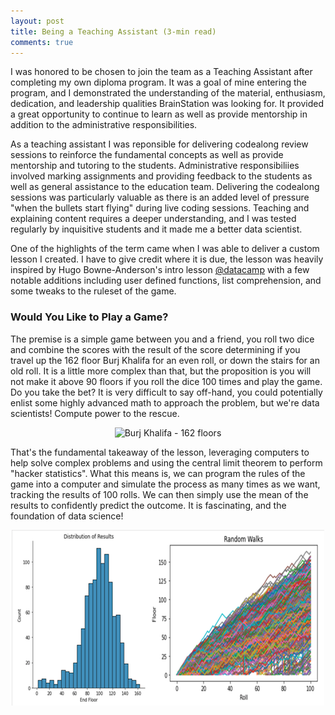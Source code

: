 ```yaml
---
layout: post
title: Being a Teaching Assistant (3-min read)
comments: true
---
```

I was honored to be chosen to join the team as a Teaching Assistant after completing my own diploma program.  It was a goal of mine entering the program, and I demonstrated the understanding of the material, enthusiasm, dedication, and leadership qualities BrainStation was looking for.  It provided a great opportunity to continue to learn as well as provide mentorship in addition to the administrative responsibilities.

As a teaching assistant I was reponsible for delivering codealong review sessions to reinforce the fundamental concepts as well as provide mentorship and tutoring to the students.  Administrative responsibiliies involved marking assignments and providing feedback to the students as well as general assistance to the education team.  Delivering the codealong sessions was particularly valuable as there is an added level of pressure "when the bullets start flying" during live coding sessions.  Teaching and explaining content requires a deeper understanding, and I was tested regularly by inquisitive students and it made me a better data scientist.

One of the highlights of the term came when I was able to deliver a custom lesson I created.  I have to give credit where it is due, the lesson was heavily inspired by Hugo Bowne-Anderson's intro lesson <a href="https://learn.datacamp.com" target="_blank">@datacamp</a> with a few notable additions including user defined functions, list comprehension, and some tweaks to the ruleset of the game. 

### Would You Like to Play a Game? ###

The premise is a simple game between you and a friend, you roll two dice and combine the scores with the result of the score determining if you travel up the 162 floor Burj Khalifa for an even roll, or down the stairs for an old roll.  It is a little more complex than that, but the proposition is you will not make it above 90 floors if you roll the dice 100 times and play the game.  Do you take the bet?  It is very difficult to say off-hand, you could potentially enlist some highly advanced math to approach the problem, but we're data scientists!  Compute power to the rescue.

<p align="center">
    <img src="https://www.burjkhalifa.ae/en/Images/BurjKhalifa-02982_new_tcm290-85702.jpg" id="bk" alt="Burj Khalifa - 162 floors">
</p>

That's the fundamental takeaway of the lesson, leveraging computers to help solve complex problems and using the central limit theorem to perform "hacker statistics".  What this means is, we can program the rules of the game into a computer and simulate the process as many times as we want, tracking the results of 100 rolls.  We can then simply use the mean of the results to confidently predict the outcome.  It is fascinating, and the foundation of data science!

<p align="center">
    <img src="../images/hackerstatistics.png" id="hs" alt="Hacker Statistics Results">
</p>